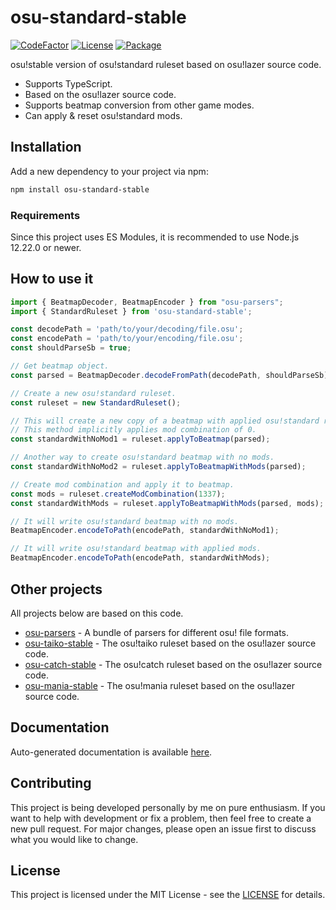 # osu-standard-stable
[![CodeFactor](https://img.shields.io/codefactor/grade/github/kionell/osu-standard-stable)](https://www.codefactor.io/repository/github/kionell/osu-standard-stable)
[![License](https://img.shields.io/github/license/kionell/osu-standard-stable)](https://github.com/kionell/osu-standard-stable/blob/master/LICENSE)
[![Package](https://img.shields.io/npm/v/osu-standard-stable)](https://www.npmjs.com/package/osu-standard-stable)


osu!stable version of osu!standard ruleset based on osu!lazer source code.

- Supports TypeScript.
- Based on the osu!lazer source code.
- Supports beatmap conversion from other game modes.
- Can apply & reset osu!standard mods.

## Installation

Add a new dependency to your project via npm:

```bash
npm install osu-standard-stable
```

### Requirements

Since this project uses ES Modules, it is recommended to use Node.js 12.22.0 or newer.

## How to use it

```js
import { BeatmapDecoder, BeatmapEncoder } from "osu-parsers";
import { StandardRuleset } from 'osu-standard-stable';

const decodePath = 'path/to/your/decoding/file.osu';
const encodePath = 'path/to/your/encoding/file.osu';
const shouldParseSb = true;

// Get beatmap object.
const parsed = BeatmapDecoder.decodeFromPath(decodePath, shouldParseSb);

// Create a new osu!standard ruleset.
const ruleset = new StandardRuleset();

// This will create a new copy of a beatmap with applied osu!standard ruleset.
// This method implicitly applies mod combination of 0.
const standardWithNoMod1 = ruleset.applyToBeatmap(parsed);

// Another way to create osu!standard beatmap with no mods. 
const standardWithNoMod2 = ruleset.applyToBeatmapWithMods(parsed);

// Create mod combination and apply it to beatmap.
const mods = ruleset.createModCombination(1337);
const standardWithMods = ruleset.applyToBeatmapWithMods(parsed, mods);

// It will write osu!standard beatmap with no mods.
BeatmapEncoder.encodeToPath(encodePath, standardWithNoMod1);

// It will write osu!standard beatmap with applied mods.
BeatmapEncoder.encodeToPath(encodePath, standardWithMods);
```

## Other projects

All projects below are based on this code.

- [osu-parsers](https://github.com/kionell/osu-parsers.git) - A bundle of parsers for different osu! file formats.
- [osu-taiko-stable](https://github.com/kionell/osu-taiko-stable.git) - The osu!taiko ruleset based on the osu!lazer source code.
- [osu-catch-stable](https://github.com/kionell/osu-catch-stable.git) - The osu!catch ruleset based on the osu!lazer source code.
- [osu-mania-stable](https://github.com/kionell/osu-mania-stable.git) - The osu!mania ruleset based on the osu!lazer source code.

## Documentation

Auto-generated documentation is available [here](https://kionell.github.io/osu-standard-stable/).

## Contributing

This project is being developed personally by me on pure enthusiasm. If you want to help with development or fix a problem, then feel free to create a new pull request. For major changes, please open an issue first to discuss what you would like to change.

## License
This project is licensed under the MIT License - see the [LICENSE](https://choosealicense.com/licenses/mit/) for details.